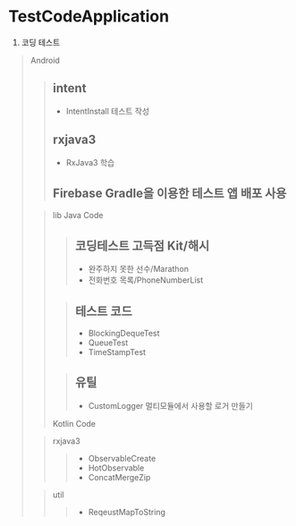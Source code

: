 # TestCodeApplication
1. 코딩 테스트

> Android
>   >## intent
>   >* IntentInstall 테스트 작성
>   >## rxjava3 
>   >* RxJava3 학습
>   >## Firebase Gradle을 이용한 테스트 앱 배포 사용
>
>   >lib
>   >Java Code
>   >   >## 코딩테스트 고득점 Kit/해시
>   >   >* 완주하지 못한 선수/Marathon
>   >   >* 전화번호 목록/PhoneNumberList
>   >
>   >   >## 테스트 코드
>   >   >* BlockingDequeTest
>   >   >* QueueTest
>   >   >* TimeStampTest
>   >
>   >   >## 유틸
>   >   >* CustomLogger 멀티모듈에서 사용할 로거 만들기
>   >
>   >Kotlin Code
>
>   >rxjava3
>   >   >* ObservableCreate
>   >   >* HotObservable
>   >   >* ConcatMergeZip
>
>   >util
>   >   >* ReqeustMapToString